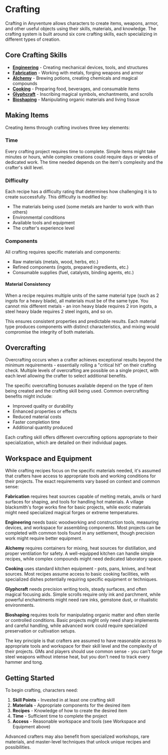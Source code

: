 # Crafting

Crafting in Anyventure allows characters to create items, weapons, armor, and other useful objects using their skills, materials, and knowledge. The crafting system is built around six core crafting skills, each specializing in different types of creation.

## Core Crafting Skills

- **[Engineering](engineering.md)** - Creating mechanical devices, tools, and structures
- **[Fabrication](fabrication.md)** - Working with metals, forging weapons and armor
- **[Alchemy](alchemy.md)** - Brewing potions, creating chemicals and magical compounds
- **[Cooking](cooking.md)** - Preparing food, beverages, and consumable items
- **[Glyphcraft](glyphcraft.md)** - Inscribing magical symbols, enchantments, and scrolls
- **[Bioshaping](bioshaping.md)** - Manipulating organic materials and living tissue

## Making Items

Creating items through crafting involves three key elements:

### Time
Every crafting project requires time to complete. Simple items might take minutes or hours, while complex creations could require days or weeks of dedicated work. The time needed depends on the item's complexity and the crafter's skill level.

### Difficulty
Each recipe has a difficulty rating that determines how challenging it is to create successfully. This difficulty is modified by:
- The materials being used (some metals are harder to work with than others)
- Environmental conditions
- Available tools and equipment
- The crafter's experience level

### Components
All crafting requires specific materials and components:
- Raw materials (metals, wood, herbs, etc.)
- Refined components (ingots, prepared ingredients, etc.)
- Consumable supplies (fuel, catalysts, binding agents, etc.)

#### Material Consistency
When a recipe requires multiple units of the same material type (such as 2 ingots for a heavy blade), all materials must be of the same type. You cannot mix different metals - an iron heavy blade requires 2 iron ingots, a steel heavy blade requires 2 steel ingots, and so on.

This ensures consistent properties and predictable results. Each material type produces components with distinct characteristics, and mixing would compromise the integrity of both materials.

## Overcrafting

Overcrafting occurs when a crafter achieves exceptional results beyond the minimum requirements - essentially rolling a "critical hit" on their crafting check. Multiple levels of overcrafting are possible on a single project, with each level allowing the crafter to select additional benefits.

The specific overcrafting bonuses available depend on the type of item being created and the crafting skill being used. Common overcrafting benefits might include:
- Improved quality or durability
- Enhanced properties or effects
- Reduced material costs
- Faster completion time
- Additional quantity produced

Each crafting skill offers different overcrafting options appropriate to their specialization, which are detailed on their individual pages.

## Workspace and Equipment

While crafting recipes focus on the specific materials needed, it's assumed that crafters have access to appropriate tools and working conditions for their projects. The exact requirements vary based on context and common sense:

**Fabrication** requires heat sources capable of melting metals, anvils or hard surfaces for shaping, and tools for handling hot materials. A village blacksmith's forge works fine for basic projects, while exotic materials might need specialized magical forges or extreme temperatures.

**Engineering** needs basic woodworking and construction tools, measuring devices, and workspace for assembling components. Most projects can be completed with common tools found in any settlement, though precision work might require better equipment.

**Alchemy** requires containers for mixing, heat sources for distillation, and proper ventilation for safety. A well-equipped kitchen can handle simple recipes, while complex compounds might need dedicated laboratory space.

**Cooking** uses standard kitchen equipment - pots, pans, knives, and heat sources. Most recipes assume access to basic cooking facilities, with specialized dishes potentially requiring specific equipment or techniques.

**Glyphcraft** needs precision writing tools, steady surfaces, and often magical focusing aids. Simple scrolls require only ink and parchment, while powerful enchantments might need rare inks, gemstone dust, or ritualistic environments.

**Bioshaping** requires tools for manipulating organic matter and often sterile or controlled conditions. Basic projects might only need sharp implements and careful handling, while advanced work could require specialized preservation or cultivation setups.

The key principle is that crafters are assumed to have reasonable access to appropriate tools and workspace for their skill level and the complexity of their projects. GMs and players should use common sense - you can't forge steel weapons without intense heat, but you don't need to track every hammer and tong.

## Getting Started

To begin crafting, characters need:
1. **Skill Points** - Invested in at least one crafting skill
2. **Materials** - Appropriate components for the desired item
3. **Recipes** - Knowledge of how to create the desired item
4. **Time** - Sufficient time to complete the project
5. **Access** - Reasonable workspace and tools (see Workspace and Equipment above)

Advanced crafters may also benefit from specialized workshops, rare materials, and master-level techniques that unlock unique recipes and possibilities.